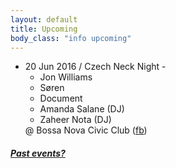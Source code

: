 ```yaml
---
layout: default
title: Upcoming 
body_class: "info upcoming"
---
```

<ul class="classed root">
  <li class="music">20 Jun 2016 /
    Czech Neck Night - 
    <ul>
      <li class="more">Jon Williams</li>
      <li>Søren</li>
      <li>Document </li>
      <li>Amanda Salane (DJ)</li>
      <li>Zaheer Nota (DJ)</li>
    </ul>
    @ Bossa Nova Civic Club (<a href="https://www.facebook.com/events/277614312578068/">fb</a>)
  </li>
</ul>

<h5><a href="chronology.html">Past events?</a></h5>
